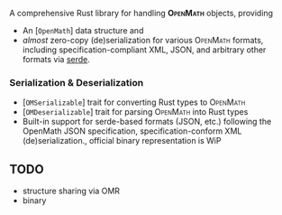A comprehensive Rust library for handling **<span style="font-variant:small-caps;">OpenMath</span>** objects, providing
- An [`OpenMath`] data structure and
- *almost* zero-copy (de)serialization for various <span style="font-variant:small-caps;">OpenMath</span> formats, including specification-compliant XML, JSON, and arbitrary other formats via [serde](https://docs.rs/serde).


### Serialization & Deserialization
- [`OMSerializable`] trait for converting Rust types to <span style="font-variant:small-caps;">OpenMath</span>
- [`OMDeserializable`] trait for parsing <span style="font-variant:small-caps;">OpenMath</span> into Rust types
- Built-in support for serde-based formats (JSON, etc.) following the
  OpenMath JSON specification, specification-conform XML (de)serialization., official binary
  representation is WiP


## TODO

- structure sharing via OMR
- binary

[1]: https://openmath.org/standard/om20-2019-07-01/omstd20.html
[2]: https://openmath.org/cd/
